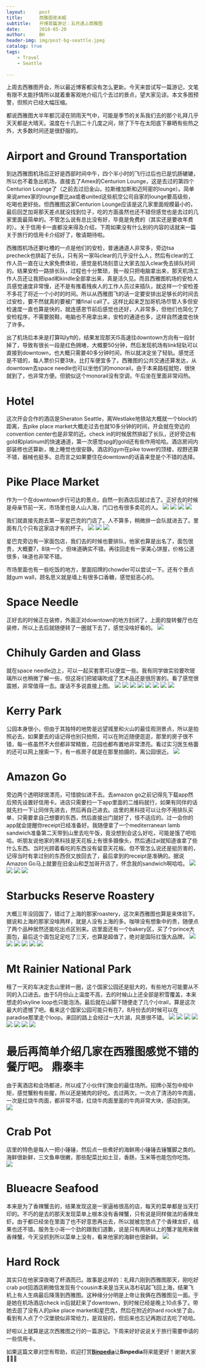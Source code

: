 ```yaml
---
layout:     post
title:      西雅图夜未眠
subtitle:   开博首篇游记：五月遇上西雅图
date:       2018-05-20
author:     BH
header-img: img/post-bg-seattle.jpeg
catalog: true
tags:
    - Travel
    - Seattle
  
---
```


上周去西雅图开会，所以最近博客都没有怎么更新。今天来尝试写一篇游记，文笔有限不太能抒情所以就着重客观地介绍几个去过的景点，望大家见谅。本文多图预警，但照片已经大幅压缩。

都说西雅图大半年都沉浸在阴雨天气中，可能是季节的关系我们去的那个礼拜几乎天天都是大晴天。温度在十几到二十几度之间，除了下午在太阳底下暴晒有些热之外，大多数时间还是很舒服的。

Airport and Ground Transportation
=====

到达西雅图机场后正好是西部时间中午，四个半小时的飞行过后也已是饥肠辘辘，所以也不着急出机场，直接去了Amex的Centurion Lounge，这是去过的第四个Centurion Lounge了（之前去过旧金山，拉斯维加斯和迈阿密的lounge）。简单来说amex家的lounge要比aa或者united这些航空公司自家的lounge要高级些，吃喝也更好些。但西雅图这家Centurion Lounge应该是这几家里面规模最小的，最后回芝加哥那天差点就没找到位子，吃的方面虽然也还不错但感觉也是去过的几家里面最简单的。不管怎么说有总比没有好，毕竟是免费的（其实还是要收年费的）。关于信用卡一直都没来得及介绍，下周如果没有什么别的内容的话就来一篇关于旅行的信用卡介绍好了，敬请期待啦。

西雅图机场还要吐槽的一点是他们的安检，普通通道人非常多，旁边tsa precheck也排起了长队，只有另一家叫clear的几乎没什么人，然后有clear的工作人员一直在让大家免费体验，感觉是机场刻意让大家去加入clear免去排队时间的。结果安检一路排长队，过程也十分繁琐，我一般只把电脑拿出来，那天机场工作人员还让我把ipad和kindle全部拿出来，真是活久见。而且西雅图机场的安检人员感觉速度非常慢，还不是有推着残疾人的工作人员过来插队，就这样一个安检差不多花了将近一个小时的时间。所以从西雅图飞的话一定要安排出足够长的时间去过安检，要不然就真的要被广播final call了。这样比起来芝加哥机场尽管人多但安检速度一直也算是快的，就连感恩节前后感觉也还好，人非常多，但他们也简化了安检程序，不需要脱鞋，电脑也不用拿出来，安检的通道也多，这样自然速度也快了许多。

出了机场后本来是打算叫lyft的，结果发现那天I5高速往downtown方向有一段封掉了，导致有很长一段是红色拥堵，大概要50分钟，然后发现机场有link轻轨可以直接到downtown，也大概只需要40多分钟时间，所以就决定坐了轻轨。感觉还是不错的，每人票价只要3块，比打车便宜多了。西雅图的公共交通还算发达，从downtown去space needle也可以坐他们的monorail，由于本来路程就短，很快就到了，也非常方便。但貌似这个monorail没有空调，午后坐在里面非常闷热。

Hotel
=====

这次开会合作的酒店是Sheraton Seattle，离Westlake地铁站大概就一个block的距离，去pike place market大概走过去也就10多分钟的时间，开会就在旁边的convention center也是非常的近。check in的时候居然排起了长队，还好旁边有gold和platinum的快速通道，第一次感觉spg的gold还有些作用哈哈。酒店房间内部装修也还算新，晚上睡觉也很安静。酒店的gym在pike tower的顶楼，视野还算不错，器械也挺多。总而言之如果要住在downtown的话喜来登是个不错的选择。

Pike Place Market
=====

作为一个在downtown步行可达的景点，自然一到酒店后就过去了。正好去的时候是母亲节前一天，市场里也是人山人海，门口也有很多卖花的人。
![](https://ws4.sinaimg.cn/large/006tKfTcly1friidm768yj31kw16oafz.jpg)
![](https://ws4.sinaimg.cn/large/006tKfTcly1friindlhvzj316o1kw48z.jpg)
![](https://ws4.sinaimg.cn/large/006tKfTcly1friidl9j94j316p1kx11p.jpg)
![](https://ws3.sinaimg.cn/large/006tKfTcly1friidk6staj316p1kxgxr.jpg)

我们就直接先跑去第一家星巴克的门店了。人不算多，稍微排一会队就进去了。里面有几个只有这家店才有的杯子。
![](https://ws4.sinaimg.cn/large/006tKfTcly1friidiwz7gj31kw16ogtq.jpg)
![](https://ws3.sinaimg.cn/large/006tKfTcly1friidhs338j316o1kwgta.jpg)
![](https://ws4.sinaimg.cn/large/006tKfTcly1friidgs7kfj31kw16o78c.jpg)

星巴克旁边有一家面包店，我们去的时候也要排队，他家也算是出名了，面包很贵，大概要7，8块一个，但味道确实不错。再往回走有一家美心饼屋，价格公道很多，味道也非常不错。

市场里面也有一些吃饭的地方，里面招牌的chowder可以尝试一下。还有个景点就gum wall，顾名思义就是墙上有很多口香糖，感觉挺恶心的。

Space Needle
=====

正好去的时候正在装修，外面正对downtown的地方封闭了，上面的旋转餐厅也在装修，所以上去后就随便转了一圈就下去了，感觉没啥好看的。
![](https://ws4.sinaimg.cn/large/006tKfTcly1friid9mod5j316p1sgdqv.jpg)

Chihuly Garden and Glass
=====

就在space needle边上，可以一起买套票可以便宜一些。我有同学做实验要吹玻璃所以也稍微了解一些，但这哥们把玻璃吹成了艺术品还是很厉害的。看了感觉很震撼，非常值得一去。废话不多说直接上图。
![](https://ws4.sinaimg.cn/large/006tKfTcly1friiddqxaoj316o1kwwrc.jpg)
![](https://ws4.sinaimg.cn/large/006tKfTcly1friidclsjlj31kw16ogwg.jpg)
![](https://ws4.sinaimg.cn/large/006tKfTcly1friidbgxcpj31kw16odnj.jpg)
![](https://ws4.sinaimg.cn/large/006tKfTcly1friidai590j31kw16oq8g.jpg)
![](https://ws3.sinaimg.cn/large/006tKfTcly1friid87h97j316p1sgtnr.jpg)
![](https://ws3.sinaimg.cn/large/006tKfTcly1friid6noo9j316p1sgk84.jpg)
![](https://ws4.sinaimg.cn/large/006tKfTcly1friini5qd8j31kw11pwwa.jpg)
![](https://ws4.sinaimg.cn/large/006tKfTcly1friineworbj31kw11p7ho.jpg)

Kerry Park
=====

公园本身很小，但由于其独特的地势是远望城里和火山的最佳观测景点，所以是拍照必去。如果要去的话记得也别只拍照，可以在附近随便逛逛，那里的房子很不错，每一栋虽然不大但都非常精致，花园也都布置地非常漂亮。看过实习医生格蕾的还可以网上搜索一下，有一栋房子就是在那里拍摄的，离公园很近。
![](https://ws3.sinaimg.cn/large/006tKfTcly1friinco3srj31kw11ptjk.jpg)

Amazon Go
=====

旁边两个透明球很漂亮，可惜貌似进不去。去amazon go之前记得先下载app然后预先设置好信用卡。进店只需要扫一下app里面的二维码就行，如果有同伴的话就先扫一下让同伴先进去，然后再自己进去。店里的黑科技可以让你不用排队买单，只需要拿自己想要的东西，然后直接出门就好了，怪不适应的。过一会你的app就会提醒你receipt已经准备好。我随便拿了一个mediterranean lamb sandwich准备第二天带到山里去吃午饭，竟没想到会这么好吃，可能是饿了吧哈哈。听朋友说他家的黑科技是天花板上有很多摄像头，然后通过ai就知道谁拿了些什么东西。当时光顾着看吃的东西没有留意天花板。但不管怎么说还是挺厉害的，记得当时有拿过别的东西但又放回去了，最后拿到的receipt是准确的。据说Amazon Go马上就要在旧金山和芝加哥开店了，怀念我的sandwich啊哈哈。
![](https://ws4.sinaimg.cn/large/006tKfTcly1friin9lxwyj31kw16oqh5.jpg)
![](https://ws2.sinaimg.cn/large/006tKfTcly1friinboxqyj31kw16o7bh.jpg)
![](https://ws4.sinaimg.cn/large/006tKfTcly1friinaso59j31kw16otk3.jpg)
![](https://ws4.sinaimg.cn/large/006tKfTcly1friin8ik5nj30ku112myg.jpg)

Starbucks Reserve Roastery
=====

大概三年没回国了，错过了上海的那家roastery，这次来西雅图也算是来体验下。据说和上海的那家没啥两样，就是人没有上海的多。咖啡没有想象中的贵，随便点了两个品种居然还能吃出点区别来。店里面还有一个bakery区，买了个prince大面包，最后这个面包足足吃了三天，也算是超值了，绝对是国际扛饿大品牌。
![](https://ws2.sinaimg.cn/large/006tKfTcly1friiptdxf6j316o1kwk0y.jpg)
![](https://ws3.sinaimg.cn/large/006tKfTcly1friipse7hsj31kw16otl1.jpg)
![](https://ws3.sinaimg.cn/large/006tKfTcly1friippzkhkj31kw16on8m.jpg)
![](https://ws4.sinaimg.cn/large/006tKfTcly1friipntrsgj31kw16otfw.jpg)
![](https://ws3.sinaimg.cn/large/006tKfTcly1friipmsp3kj31kw16owpk.jpg)
![](https://ws2.sinaimg.cn/large/006tKfTcly1friiplxdcvj31kw16oqdx.jpg)

Mt Rainier National Park
=====

租了一天的车决定去山里转一圈，这个国家公园还是挺大的，有些地方可能要从不同的入口进去。由于5月份山上温度不高，去的时候山上还全部是积雪覆盖，本来想走的skyline loop也只能泡汤。最后就在山脚下随便走了几个小trail，算是这次最大的遗憾了吧。看来这个国家公园可能只有在7，8月份去的时候可以在paradise那里走个loop。来回的路上会经过一大片湖，风景很不错。
![](https://ws3.sinaimg.cn/large/006tKfTcly1friirhnffvj31kw16o7ch.jpg)
![](https://ws1.sinaimg.cn/large/006tKfTcly1friirfqetzj31kw11pdtj.jpg)
![](https://ws3.sinaimg.cn/large/006tKfTcly1friiremginj31kw11pqrn.jpg)
![](https://ws3.sinaimg.cn/large/006tKfTcly1friirc2pgmj316p1sg7n7.jpg)
![](https://ws1.sinaimg.cn/large/006tKfTcly1friirgsam1j31kv16n4b9.jpg)
![](https://ws3.sinaimg.cn/large/006tKfTcly1friirda8xqj31kw16on38.jpg)
![](https://ws2.sinaimg.cn/large/006tKfTcly1friirax90bj31kw11pn2l.jpg)
![](https://ws2.sinaimg.cn/large/006tKfTcly1friir9x2r2j31kw11p17d.jpg)

最后再简单介绍几家在西雅图感觉不错的餐厅吧。
鼎泰丰
=====

由于离酒店和会场都进，所以成了小伙伴们聚会的最佳场所。招牌小笼包中规中矩，感觉蟹粉有些腥，所以还是猪肉的好吃。去过两次，一次点了清汤的牛肉面，一次是红烧牛肉面，都非常不错，红烧牛肉面里面的牛肉非常大块，感动到哭。
![](https://ws3.sinaimg.cn/large/006tKfTcly1friidfykp8j316o1kwgtu.jpg)

Crab Pot
=====

店里的特色是每人一把小锤锤，然后点一些煮好的海鲜用小锤锤去锤蟹脚之类的。海鲜很新鲜，三文鱼串很嫩，那些配菜比如土豆，香肠，玉米等也能包你吃饱。
![](https://ws3.sinaimg.cn/large/006tKfTcly1friit4v4svj316p1kx7ep.jpg)

Blueacre Seafood
=====

本来是为了香辣蟹去的，结果发现这是一家逼格很高的店，每天的菜单都是当天打印的。不巧的是去的那天发现菜单上根本没有香辣蟹，只有说是同样做法的香辣龙虾。由于都已经坐在里面了也不好意思再出去，所以就被忽悠点了个香辣龙虾，结果也还不错。服务生小哥一个劲的跟我们道歉，说是只有两磅以上的蟹才能用来做香辣蟹，今天没抓到所以菜单上没有，看来他家的海鲜也很新鲜。
![](https://ws1.sinaimg.cn/large/006tKfTcly1friit5ubnvj316o1kwjy2.jpg)

Hard Rock
=====

其实只在他家深夜喝了杯酒而已。故事是这样的：礼拜六刚到西雅图那天，刚吃好crab pot回酒店刷微信发现有个cousin本来是当天从洛杉矶起飞回上海，结果飞机上有人生病最后降落到西雅图。这种缘分分明是上帝让我俩在西雅图见一面。于是她在机场酒店check in后就赶来了downtown，到时候已经是晚上10点多了。带她去逛了没有人的pike place market和星巴克，然后在附近的hard rock坐了会。看到有人点了个汉堡貌似非常给力，是双层的，但后来也忘记再跑过去吃了哈哈。

好啦以上就算是这次西雅图之行的一篇游记。下周来好好说说关于旅行需要申请的一些信用卡。

如果这篇文章对您有帮助，欢迎打赏[**Binpedia**](http://binpedia.com/03Donation)让**Binpedia**将来能更好！谢谢大家🙏🙏🙏